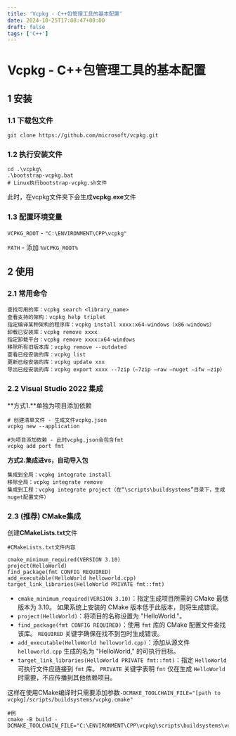 ```yaml
---
title: 'Vcpkg - C++包管理工具的基本配置'
date: 2024-10-25T17:08:47+08:00
draft: false
tags: ['C++']
---
```


# Vcpkg - C++包管理工具的基本配置

## 1 安装

### 1.1 下载包文件

```shell
git clone https://github.com/microsoft/vcpkg.git
```

### 1.2 执行安装文件

```shell
cd .\vcpkg\
.\bootstrap-vcpkg.bat
# Linux执行bootstrap-vcpkg.sh文件
```

此时，在vcpkg文件夹下会生成**vcpkg.exe**文件

### 1.3 配置环境变量

`VCPKG_ROOT` - `"C:\ENVIRONMENT\CPP\vcpkg"`

`PATH` - 添加 `%VCPKG_ROOT%`



## 2 使用

### 2.1 常用命令

```shell
查找可用的库：vcpkg search <library_name>
查看支持的架构：vcpkg help triplet
指定编译某种架构的程序库：vcpkg install xxxx:x64-windows（x86-windows）
卸载已安装库：vcpkg remove xxxx
指定卸载平台：vcpkg remove xxxx:x64-windows
移除所有旧版本库：vcpkg remove --outdated
查看已经安装的库：vcpkg list
更新已经安装的库：vcpkg update xxx
导出已经安装的库：vcpkg export xxxx --7zip（–7zip –raw –nuget –ifw –zip）
```

### 2.2 Visual Studio 2022 集成

**方式1.**单独为项目添加依赖

```shell
# 创建清单文件 - 生成文件vcpkg.json
vcpkg new --application

#为项目添加依赖 - 此时vcpkg.json会包含fmt
vcpkg add port fmt
```

**方式2.集成进vs，自动导入包**

```shell
集成到全局：vcpkg integrate install
移除全局：vcpkg integrate remove
集成到工程：vcpkg integrate project（在“\scripts\buildsystems”目录下，生成nuget配置文件）
```

### 2.3 (推荐) CMake集成

创建**CMakeLists.txt**文件

```
#CMakeLists.txt文件内容

cmake_minimum_required(VERSION 3.10)
project(HelloWorld)
find_package(fmt CONFIG REQUIRED)
add_executable(HelloWorld helloworld.cpp)
target_link_libraries(HelloWorld PRIVATE fmt::fmt)
```

- `cmake_minimum_required(VERSION 3.10)`：指定生成项目所需的 CMake 最低版本为 3.10。 如果系统上安装的 CMake 版本低于此版本，则将生成错误。
- `project(HelloWorld)`：将项目的名称设置为 "HelloWorld."。
- `find_package(fmt CONFIG REQUIRED)`：使用 `fmt` 库的 CMake 配置文件查找该库。 `REQUIRED` 关键字确保在找不到包时生成错误。
- `add_executable(HelloWorld helloworld.cpp)`：添加从源文件 `helloworld.cpp` 生成的名为 "HelloWorld," 的可执行目标。
- `target_link_libraries(HelloWorld PRIVATE fmt::fmt)`：指定 `HelloWorld` 可执行文件应链接到 `fmt` 库。 `PRIVATE` 关键字表明 `fmt` 仅在生成 `HelloWorld` 时需要，不应传播到其他依赖项目。

这样在使用CMake编译时只需要添加参数`-DCMAKE_TOOLCHAIN_FILE="[path to vcpkg]/scripts/buildsystems/vcpkg.cmake"`

```shell
#例
cmake -B build -DCMAKE_TOOLCHAIN_FILE="C:\ENVIRONMENT\CPP\vcpkg\scripts\buildsystems\vcpkg.cmake"
```

